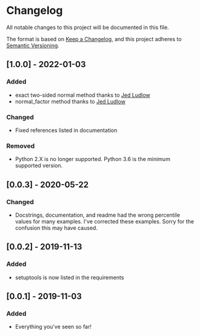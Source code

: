 # Changelog
All notable changes to this project will be documented in this file.

The format is based on [Keep a Changelog](https://keepachangelog.com/en/1.0.0/),
and this project adheres to [Semantic Versioning](https://semver.org/spec/v2.0.0.html).

## [1.0.0] - 2022-01-03
### Added
- exact two-sided normal method thanks to [Jed Ludlow](https://github.com/jedludlow) 
- normal_factor method thanks to [Jed Ludlow](https://github.com/jedludlow)
### Changed
- Fixed references listed in documentation
### Removed
- Python 2.X is no longer supported. Python 3.6 is the minimum supported version. 

## [0.0.3] - 2020-05-22
### Changed
- Docstrings, documentation, and readme had the wrong percentile values for many examples. I've corrected these examples. Sorry for the confusion this may have caused.

## [0.0.2] - 2019-11-13
### Added
- setuptools is now listed in the requirements

## [0.0.1] - 2019-11-03
### Added
- Everything you've seen so far!
